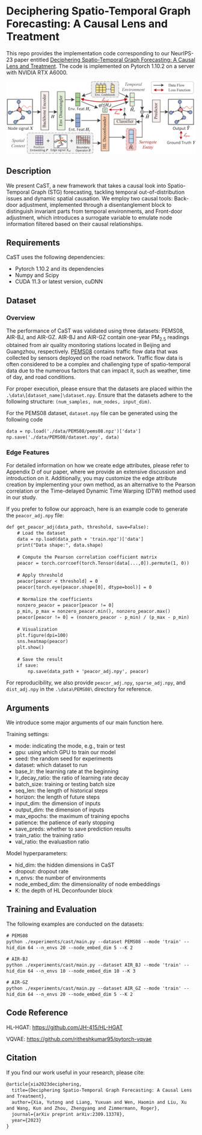 # Deciphering Spatio-Temporal Graph Forecasting: A Causal Lens and Treatment

This repo provides the implementation code corresponding to our NeurIPS-23 paper entitled [Deciphering Spatio-Temporal Graph Forecasting: A Causal Lens and Treatment](https://arxiv.org/pdf/2309.13378.pdf). The code is implemented on Pytorch 1.10.2 on a server with NVIDIA RTX A6000.

![image](./img/framework.png)

## Description
We present CaST, a new framework that takes a causal look into Spatio-Temporal Graph (STG) forecasting, tackling temporal out-of-distribution issues and dynamic spatial causation. We employ two causal tools: Back-door adjustment, implemented through a disentanglement block to distinguish invariant parts from temporal environments, and Front-door adjustment, which introduces a surrogate variable to emulate node information filtered based on their causal relationships.


## Requirements

CaST uses the following dependencies:

- Pytorch 1.10.2 and its dependencies
- Numpy and Scipy
- CUDA 11.3 or latest version, cuDNN

## Dataset

### Overview
The performance of CaST was validated using three datasets: PEMS08, AIR-BJ, and AIR-GZ. AIR-BJ and AIR-GZ contain one-year $\text{PM}_{2.5}$ readings obtained from air quality monitoring stations located in Beijing and Guangzhou, respectively. [PEMS08](https://github.com/Davidham3/ASTGCN/tree/master/data/PEMS08) contains traffic flow data that was collected by sensors deployed on the road network. Traffic flow data is often considered to be a complex and challenging type of spatio-temporal data due to the numerous factors that can impact it, such as weather, time of day, and road conditions. 

For proper execution, please ensure that the datasets are placed within the `.\data\[dataset_name]\dataset.npy`. Ensure that the datasets adhere to the following structure: `(num_samples, num_nodes, input_dim)`.

For the PEMS08 dataset, `dataset.npy` file can be generated using the following code
```
data = np.load('./data/PEMS08/pems08.npz')['data']
np.save('./data/PEMS08/dataset.npy', data)
```
### Edge Features
For detailed information on how we create edge attributes, please refer to Appendix D of our paper, where we provide an extensive discussion and introduction on it. Additionally, you may customize the edge attribute creation by implementing your own method, as an alternative to the Pearson correlation or the Time-delayed Dynamic Time Warping (DTW) method used in our study.

If you prefer to follow our approach, here is an example code to generate the `peacor_adj.npy` file:
```
def get_peacor_adj(data_path, threshold, save=False):
    # Load the dataset
    data = np.load(data_path + 'train.npz')['data']
    print("Data shape:", data.shape)
    
    # Compute the Pearson correlation coefficient matrix
    peacor = torch.corrcoef(torch.Tensor(data[...,0]).permute(1, 0))
    
    # Apply threshold
    peacor[peacor < threshold] = 0
    peacor[torch.eye(peacor.shape[0], dtype=bool)] = 0

    # Normalize the coefficients
    nonzero_peacor = peacor[peacor != 0]
    p_min, p_max = nonzero_peacor.min(), nonzero_peacor.max()
    peacor[peacor != 0] = (nonzero_peacor - p_min) / (p_max - p_min)

    # Visualization
    plt.figure(dpi=100)
    sns.heatmap(peacor)
    plt.show()
    
    # Save the result
    if save:
        np.save(data_path + 'peacor_adj.npy', peacor)
```
For reproducibility, we also provide `peacor_adj.npy`, `sparse_adj.npy`, and `dist_adj.npy` in the `.\data\PEMS08\` directory for reference.

## Arguments

We introduce some major arguments of our main function here.

Training settings:

- mode: indicating the mode, e.g., train or test
- gpu: using which GPU to train our model
- seed: the random seed for experiments
- dataset: which dataset to run
- base_lr: the learning rate at the beginning
- lr_decay_ratio: the ratio of learning rate decay
- batch_size: training or testing batch size
- seq_len: the length of historical steps
- horizon: the length of future steps
- input_dim: the dimension of inputs
- output_dim: the dimension of inputs
- max_epochs: the maximum of training epochs
- patience: the patience of early stopping
- save_preds: whether to save prediction results
- train_ratio: the training ratio
- val_ratio: the evaluastion ratio

Model hyperparameters:

- hid_dim: the hidden dimensions in CaST
- dropout: dropout rate
- n_envs: the number of environments
- node_embed_dim: the dimensionality of node embeddings
- K: the depth of HL Deconfounder block

## Training and Evaluation

The following examples are conducted on the datasets:

```
# PEMS08
python ./experiments/cast/main.py --dataset PEMS08 --mode 'train' --hid_dim 64 --n_envs 20 --node_embed_dim 5 --K 2
```
```
# AIR-BJ
python ./experiments/cast/main.py --dataset AIR_BJ --mode 'train' --hid_dim 64 --n_envs 10 --node_embed_dim 10 --K 3
```
```
# AIR-GZ
python ./experiments/cast/main.py --dataset AIR_GZ --mode 'train' --hid_dim 64 --n_envs 20 --node_embed_dim 5 --K 2
```

## Code Reference

HL-HGAT: https://github.com/JH-415/HL-HGAT

VQVAE: https://github.com/ritheshkumar95/pytorch-vqvae


## Citation

If you find our work useful in your research, please cite:

```
@article{xia2023deciphering,
  title={Deciphering Spatio-Temporal Graph Forecasting: A Causal Lens and Treatment},
  author={Xia, Yutong and Liang, Yuxuan and Wen, Haomin and Liu, Xu and Wang, Kun and Zhou, Zhengyang and Zimmermann, Roger},
  journal={arXiv preprint arXiv:2309.13378},
  year={2023}
}
```
